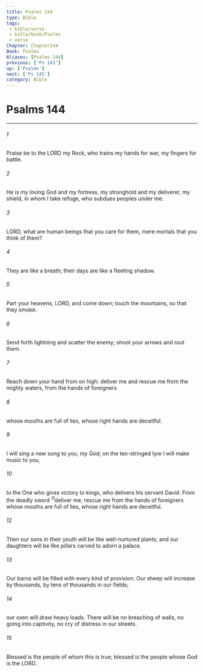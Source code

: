 ```yaml
---
title: Psalms 144
type: Bible
tags:
 - bible/verse
 - bible/book/Psalms
 - verse
Chapter: Chapter144
Book: Psalms
Aliases: [Psalms 144]
previous: ['Ps 143']
up: ['Psalms']
next: ['Ps 145']
category: Bible
---
```

# Psalms 144

***


###### 1 
Praise be to the LORD my Rock, who trains my hands for war, my fingers for battle. 

###### 2 
He is my loving God and my fortress, my stronghold and my deliverer, my shield, in whom I take refuge, who subdues peoples under me. 

###### 3 
LORD, what are human beings that you care for them, mere mortals that you think of them? 

###### 4 
They are like a breath; their days are like a fleeting shadow. 

###### 5 
Part your heavens, LORD, and come down; touch the mountains, so that they smoke. 

###### 6 
Send forth lightning and scatter the enemy; shoot your arrows and rout them. 

###### 7 
Reach down your hand from on high; deliver me and rescue me from the mighty waters, from the hands of foreigners 

###### 8 
whose mouths are full of lies, whose right hands are deceitful. 

###### 9 
I will sing a new song to you, my God; on the ten-stringed lyre I will make music to you, 

###### 10 
to the One who gives victory to kings, who delivers his servant David. From the deadly sword <sup class="versenum mid-line">11</sup>deliver me; rescue me from the hands of foreigners whose mouths are full of lies, whose right hands are deceitful. 

###### 12 
Then our sons in their youth will be like well-nurtured plants, and our daughters will be like pillars carved to adorn a palace. 

###### 13 
Our barns will be filled with every kind of provision. Our sheep will increase by thousands, by tens of thousands in our fields; 

###### 14 
our oxen will draw heavy loads. There will be no breaching of walls, no going into captivity, no cry of distress in our streets. 

###### 15 
Blessed is the people of whom this is true; blessed is the people whose God is the LORD. 
